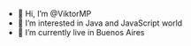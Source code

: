 - 👋 Hi, I’m @ViktorMP
- 👀 I’m interested in Java and JavaScript world
- 🌱 I’m currently live in Buenos Aires 


<!---
ViktorMP/ViktorMP is a ✨ special ✨ repository because its `README.md` (this file) appears on your GitHub profile.
You can click the Preview link to take a look at your changes.
--->
